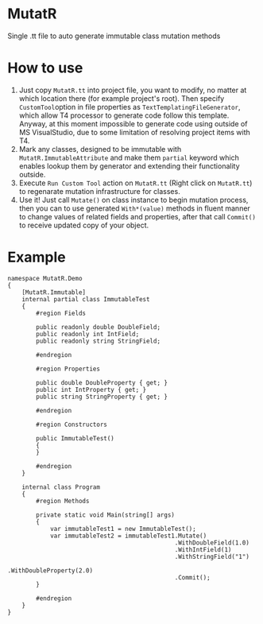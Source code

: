 # MutatR
Single .tt file to auto generate immutable class mutation methods

# How to use
1. Just copy `MutatR.tt` into project file, you want to modify, no matter at which location there (for example project's root). Then specify `CustomTool`option in file properties as `TextTemplatingFileGenerator`, which allow T4 processor to generate code follow this template. Anyway, at this moment impossible to generate code using outside of MS VisualStudio, due to some limitation of resolving project items with T4. 
2. Mark any classes, designed to be immutable with `MutatR.ImmutableAttribute` and make them `partial` keyword which enables lookup them by generator and extending their functionality outside.
3. Execute `Run Custom Tool` action on `MutatR.tt` (Right click on `MutatR.tt`) to regenarate mutation infrastructure for classes.
4. Use it! Just call `Mutate()` on class instance to begin mutation process, then you can to use generated `With*(value)` methods in fluent manner to change values of related fields and properties, after that call `Commit()` to receive updated copy of your object.

# Example
```
namespace MutatR.Demo
{
    [MutatR.Immutable]
    internal partial class ImmutableTest
    {
        #region Fields

        public readonly double DoubleField;
        public readonly int IntField;
        public readonly string StringField;

        #endregion

        #region Properties

        public double DoubleProperty { get; }
        public int IntProperty { get; }
        public string StringProperty { get; }

        #endregion

        #region Constructors

        public ImmutableTest()
        {
        }

        #endregion
    }
    
    internal class Program
    {
        #region Methods

        private static void Main(string[] args)
        {
            var immutableTest1 = new ImmutableTest();
            var immutableTest2 = immutableTest1.Mutate()
                                               .WithDoubleField(1.0)
                                               .WithIntField(1)
                                               .WithStringField("1")
                                               .WithDoubleProperty(2.0)
                                               .Commit();
        }

        #endregion
    }
}
```
